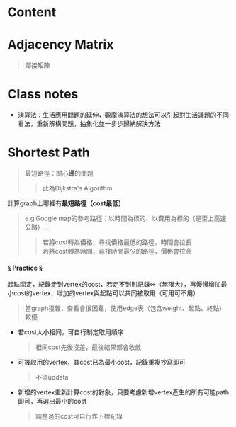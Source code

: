# Content

# Adjacency Matrix
  > 鄰接矩陣

# Class notes

- 演算法：生活應用問題的延伸，觀摩演算法的想法可以引起對生活議題的不同看法，重新解構問題，抽象化並一步步歸納解決方法

# Shortest Path
  > 最短路徑：關心**邊**的問題
  >> 此為Dijkstra's Algorithm

計算graph上哪裡有**最短路徑（cost最低）**
  > e.g.Google map的參考路徑：以時間為標的、以費用為標的（是否上高速公路）...
  >> 若將cost轉為價格，尋找價格最低的路徑，時間會拉長\
  >> 若將cost轉為時間，尋找時間最少的路徑，價格會拉高
  
#### § Practice §

起點固定，紀錄走到vertex的cost，若走不到則記錄∞（無限大），再慢慢增加最小cost的vertex，增加的vertex與起點可以共同被取用（可用可不用）
  > 當graph複雜，查看會很困難，使用edge表（包含weight、起點、終點）較優

- 若cost大小相同，可自行制定取用順序
  > 相同cost先後沒差，最後結果都會收斂
- 可被取用的vertex，其cost已為最小cost，記錄重複抄寫即可
  > 不須updata
- 新增的vertex重新計算cost的對象，只要考慮新增vertex產生的所有可能path即可，再選出最小的cost
  > 調整過的cost可自行作下標紀錄
